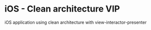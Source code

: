 # iOS - Clean architecture VIP

iOS application using clean architecture with view-interactor-presenter
